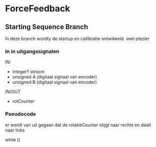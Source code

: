# ForceFeedback
## Starting Sequence Branch
In deze branch wordty de startup en callibratie ontwikkeld.
veel plezier
### In in uitgangssignalen
IN:
- integer? stroom 
- unsigned A (digitaal signaal van encoder)
- unsigned B (digitaal signaal van encoder)  

IN/OUT
- rotCounter

### Pseudocode
er wordt van uit gegaan dat de rotatieCounter stijgt naar rechts en daalt naar links

while ()


